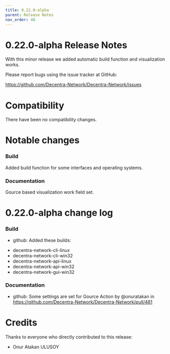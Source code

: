 ```yaml
---
title: 0.22.0-alpha
parent: Release Notes
nav_order: 48
---
```


# 0.22.0-alpha Release Notes

With this minor release we added automatic build function and visualization works.

Please report bugs using the issue tracker at GitHub:

<https://github.com/Decentra-Network/Decentra-Network/issues>

# Compatibility

There have been no compatibility changes.

# Notable changes

### Build

Added build function for some interfaces and operating systems.

### Documentation

Gource based visualization work field set.

# 0.22.0-alpha change log

### Build

- github: Added these builds:

* decentra-network-cli-linux
* decentra-network-cli-win32
* decentra-network-api-linux
* decentra-network-api-win32
* decentra-network-gui-win32

### Documentation

- github: Some settings are set for Gource Action by @onuratakan in https://github.com/Decentra-Network/Decentra-Network/pull/481

# Credits

Thanks to everyone who directly contributed to this release:

- Onur Atakan ULUSOY
